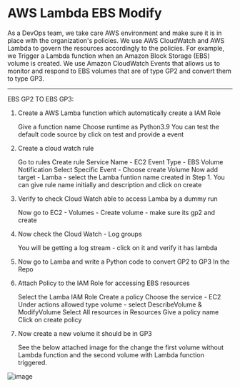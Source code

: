 # AWS Lambda EBS Modify 

As a DevOps team, we take care AWS environment and make sure it is in place with the organization's policies. We use AWS CloudWatch and AWS Lambda to govern the resources accordingly to the policies. For example, we Trigger a Lambda function when an Amazon Block Storage (EBS) volume is created. We use Amazon CloudWatch Events that allows us to monitor and respond to EBS volumes that are of type GP2 and convert them to type GP3.

---
EBS GP2 TO EBS GP3:

1. Create a AWS Lamba function which automatically create a IAM Role

    Give a function name
    Choose runtime as Python3.9
    You can test the default code source by click on test and provide a event


2. Create a cloud watch rule 
    
    Go to rules
    Create rule
    Service Name - EC2
    Event Type - EBS Volume Notification
    Select Specific Event - Choose create Volume
    Now add target - Lamba - select the Lamba funtion name created in Step 1.
    You can give rule name initially and description and click on create 

3. Verify to check Cloud Watch able to access Lamba by a dummy run

    Now go to EC2 - Volumes - Create volume - make sure its gp2 and create

4. Now check the Cloud Watch - Log groups 

    You will be getting a log stream - click on it and verify it has lambda

5. Now go to Lamba and write a Python code to convert GP2 to GP3 In the Repo

6. Attach Policy to the  IAM Role for accessing EBS resources

    Select the Lamba IAM Role
    Create a policy
    Choose the service - EC2
    Under actions allowed type volume - select DescribeVolume & ModifyVolume
    Select All resources in Resources
    Give a policy name 
    Click on create policy  

7. Now create a new volume it should be in GP3

    See the below attached image for the change the first volume without Lambda function and the second volume with Lambda function triggered.

![image](https://github.com/Pavan-1997/AWS_Lambda_EBS_Modify/assets/32020205/ae9230a8-da96-4f8c-9c7f-ec6fae56bdac)
